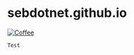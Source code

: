 # sebdotnet.github.io

[![Coffee](http://sebdotnet.bplaced.net/misc/coffee.png)](https://ko-fi.com/K3K65B0H)

```
Test
```